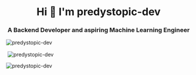 <h1 align="center">Hi 👋 I'm predystopic-dev</h1>
<h3 align="center">A Backend Developer and aspiring Machine Learning Engineer</h3>

<p align="left"> <img src="https://komarev.com/ghpvc/?username=predystopic-dev&label=Profile%20views&color=0e75b6&style=flat" alt="predystopic-dev" /> </p>

<p>&nbsp;<img align="center" src="https://github-readme-stats.vercel.app/api?username=predystopic-dev&show_icons=true&locale=en" alt="predystopic-dev" /></p>

<p><img align="center" src="https://github-readme-streak-stats.herokuapp.com/?user=predystopic-dev&" alt="predystopic-dev" /></p>

